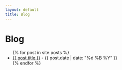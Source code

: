 ```yaml
---
layout: default
title: Blog
---
```


<h1>Blog</h1>

<ul>
  {% for post in site.posts %}
    <li>
      <a href="{{ post.url }}">{{ post.title }}</a> - {{ post.date | date: "%d %B %Y" }}
    </li>
  {% endfor %}
</ul>

